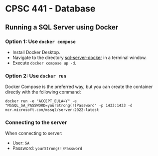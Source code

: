 # CPSC 441 - Database

## Running a SQL Server using Docker

### Option 1: Use `docker compose`

- Install Docker Desktop.
- Navigate to the directory [sql-server-docker](./sql-server-docker/) in a terminal window.
- Execute `docker compose up -d`.

### Option 2: Use `docker run`

Docker Compose is the preferred way, but you can create the container directly with the following command:

```
docker run -e "ACCEPT_EULA=Y" -e "MSSQL_SA_PASSWORD=yourStrong(!)Password" -p 1433:1433 -d mcr.microsoft.com/mssql/server:2022-latest
```

### Connecting to the server

When connecting to server:

- User: `SA`
- Password: `yourStrong(!)Password`
